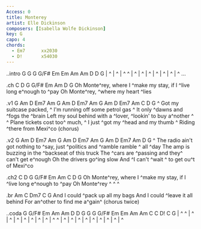 ```yaml
---
Access: 0
title: Monterey
artist: Elle Dickinson
composers: [Isabella Wolfe Dickinson]
key: G
capo: 4
chords:
  - Em7      xx2030
  - D!       x54030
---
```


..intro G G G G/F# Em Em Am Am D D G
| ^ | ^ | ^ ^ | ^ | ^ | ^ | ^ | ^ | ^ | ^ ...

   .ch C D G G/F# Em Am D G
   Oh Monte^rey, where I ^make my stay, if I ^live long e^nough to ^pay 
   Oh Monte^rey, ^where my heart ^lies 

.v1 G Am D Em7 Am G Am D Em7 Am G Am D Em7 Am C D G
^  Got my suitcase packed, ^  I'm running off some petrol gas
^  It only ^dawns and ^fogs the ^brain 
Left my soul behind with a ^lover, ^lookin' to buy a^nother  ^  ^
Plane tickets cost too^ much, ^  I just ^got my ^head and my thumb
^  Riding ^there from Mexi^co   (chorus)

.v2 G Am D Em7 Am G Am D Em7 Am G Am D Em7 Am D G
^  The radio ain't got nothing to ^say, just ^politics and ^ramble ramble ^  all ^day 
The amp is buzzing in the ^backseat of this truck
The ^cars are ^passing and they^ can't get e^nough
Oh the drivers go^ing slow
And ^I can't ^wait ^  to get ou^t of Mexi^co

   .ch2 C D G G/F# Em Am C D G
   Oh Monte^rey, where I ^make my stay, if I ^live long e^nough to ^pay 
   Oh Monte^rey  ^  ^  ^

.br Am C Dm7 C G
And I could ^pack up all my bags
And I could ^leave it all behind
For an^other to find me a^gain^   (chorus twice)

..coda G G/F# Em Am Am D D G G G G/F# Em Em Am Am C C D! C G
| ^ ^ | ^ | ^ | ^ | ^ | ^ | ^ | ^ | ^ ^ | ^ | ^ | ^ | ^ | ^ | ^ | ^ | ^ | ^